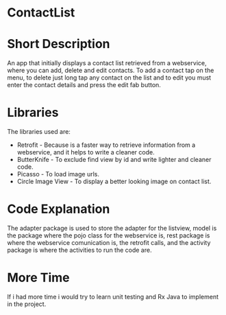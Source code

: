 # ContactList

# Short Description
An app that initially displays a contact list retrieved from a webservice, where you can add, delete and edit contacts.
To add a contact tap on the menu, to delete just long tap any contact on the list and to edit you must enter the contact details and press the edit fab button.

# Libraries
The libraries used are:
- Retrofit - Because is a faster way to retrieve information from a webservice, and it helps to write a cleaner code.
- ButterKnife - To exclude find view by id and write lighter and cleaner code.
- Picasso - To load image urls.
- Circle Image View - To display a better looking image on contact list.

# Code Explanation
The adapter package is used to store the adapter for the listview, model is the package where the pojo class for the webservice is, rest package is where the webservice comunication is, the retrofit calls, and the activity package is where the activities to run the code are.

# More Time
If i had more time i would try to learn unit testing and Rx Java to implement in the project.
